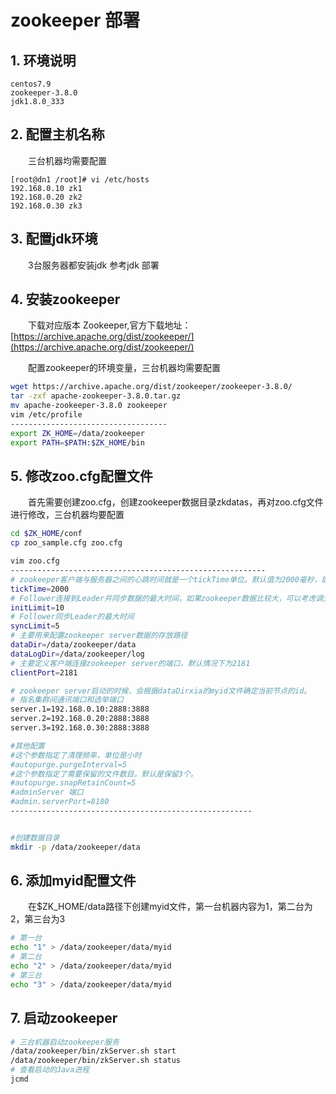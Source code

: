 # zookeeper 部署

## 1. 环境说明

```
centos7.9
zookeeper-3.8.0
jdk1.8.0_333
```

## 2. 配置主机名称

　　三台机器均需要配置

```
[root@dn1 /root]# vi /etc/hosts
192.168.0.10 zk1
192.168.0.20 zk2
192.168.0.30 zk3
```

## 3. 配置jdk环境

　　3台服务器都安装jdk 参考jdk 部署

## 4. 安装zookeeper

　　下载对应版本 Zookeeper,官方下载地址：[https://archive.apache.org/dist/zookeeper/](https://archive.apache.org/dist/zookeeper/)

　　配置zookeeper的环境变量，三台机器均需要配置

```bash
wget https://archive.apache.org/dist/zookeeper/zookeeper-3.8.0/
tar -zxf apache-zookeeper-3.8.0.tar.gz 
mv apache-zookeeper-3.8.0 zookeeper
vim /etc/profile
-----------------------------------
export ZK_HOME=/data/zookeeper
export PATH=$PATH:$ZK_HOME/bin
```

## 5. 修改zoo.cfg配置文件

　　首先需要创建zoo.cfg，创建zookeeper数据目录zkdatas，再对zoo.cfg文件进行修改，三台机器均要配置

```bash
cd $ZK_HOME/conf
cp zoo_sample.cfg zoo.cfg

vim zoo.cfg
---------------------------------------------------------
# zookeeper客户端与服务器之间的心跳时间就是一个tickTime单位。默认值为2000毫秒，即2秒
tickTime=2000
# Follower连接到Leader并同步数据的最大时间，如果zookeeper数据比较大，可以考虑调大这个值来避免报错
initLimit=10
# Follower同步Leader的最大时间
syncLimit=5
# 主要用来配置zookeeper server数据的存放路径
dataDir=/data/zookeeper/data
dataLogDir=/data/zookeeper/log
# 主要定义客户端连接zookeeper server的端口，默认情况下为2181
clientPort=2181

# zookeeper server启动的时候，会根据dataDirxia的myid文件确定当前节点的id。
# 指名集群间通讯端口和选举端口
server.1=192.168.0.10:2888:3888
server.2=192.168.0.20:2888:3888
server.3=192.168.0.30:2888:3888

#其他配置
#这个参数指定了清理频率，单位是小时
#autopurge.purgeInterval=5
#这个参数指定了需要保留的文件数目。默认是保留3个。
#autopurge.snapRetainCount=5
#adminServer 端口
#admin.serverPort=8180
------------------------------------------------------


#创建数据目录
mkdir -p /data/zookeeper/data

```

## 6. 添加myid配置文件

　　在$ZK\_HOME/data路径下创建myid文件，第一台机器内容为1，第二台为2，第三台为3

```bash
# 第一台
echo "1" > /data/zookeeper/data/myid
# 第二台
echo "2" > /data/zookeeper/data/myid
# 第三台
echo "3" > /data/zookeeper/data/myid
```

## 7. 启动zookeeper

```bash
# 三台机器启动zookeeper服务
/data/zookeeper/bin/zkServer.sh start
/data/zookeeper/bin/zkServer.sh status
# 查看启动的Java进程
jcmd
```
